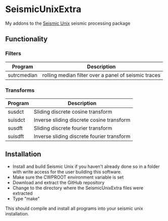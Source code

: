 # SeismicUnixExtra
My addons to the [Seismic Unix](http://www.cwp.mines.edu/cwpcodes/) seismic processing package

## Functionality

### Filters
| Program | Description                                |
| ------- | ------------------------------------------ |
| sutrcmedian | rolling median filter over a panel of seismic traces |

### Transforms

| Program | Description                                |
| ------- | ------------------------------------------ |
| susdct  | Sliding discrete cosine transform          |
| suisdct | Inverse sliding discrete cosine transform  |
| susdft  | Sliding discrete fourier transform         |
| suisdft | Inverse sliding discrete fourier transform | 

## Installation
  * Install and build Seismic Unix if you haven't already done so in a folder with write access for the user building this software.
  * Make sure the CWPROOT environment variable is set
  * Download and extract the GitHub repository
  * Change to the directory where the SeismicUnixExtra files were extracted
  * Type "make"

This should compile and install all programs into your seismic unix installation.
